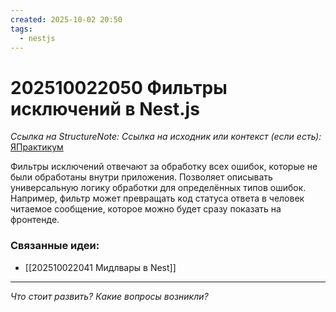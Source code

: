 ```yaml
---
created: 2025-10-02 20:50
tags:
  - nestjs
---
```

# 202510022050 Фильтры исключений в Nest.js

*Ссылка на StructureNote:*
*Ссылка на исходник или контекст (если есть):* [ЯПрактикум](https://practicum.yandex.ru/learn/backend-nodejs/courses/a4214ab0-2146-4152-b90e-651bf4c7ca5e/sprints/564244/topics/1df920a3-5c6a-4fcd-884c-0f66136c2b56/lessons/0fa76aa4-6dec-490f-9466-78a5fe72e7bd/)

Фильтры исключений отвечают за обработку всех ошибок, которые не были обработаны внутри приложения. Позволяет описывать универсальную логику обработки для определённых типов ошибок. Например, фильтр может превращать код статуса ответа в человек читаемое сообщение, которое можно будет сразу показать на фронтенде.

### Связанные идеи:

* [[202510022041 Мидлвары в Nest]]
---

*Что стоит развить? Какие вопросы возникли?*
